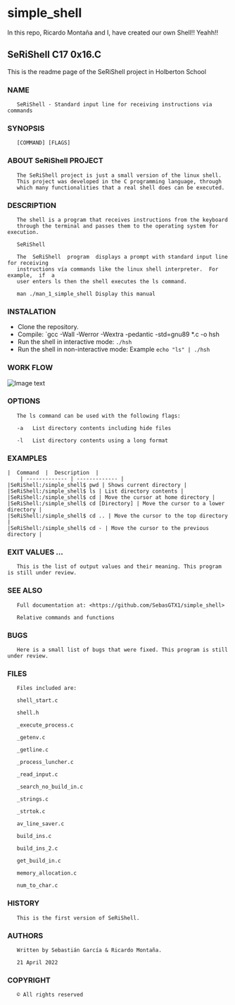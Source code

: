 # simple_shell
In this repo, Ricardo Montaña and I, have created our own Shell!! Yeahh!!

## SeRiShell C17 0x16.C

This is the readme page of the SeRiShell project in Holberton School


### NAME

       SeRiShell - Standard input line for receiving instructions via commands


### SYNOPSIS

       [COMMAND] [FLAGS]


### ABOUT SeRiShell PROJECT

       The SeRiShell project is just a small version of the linux shell.
       This project was developed in the C programming language, through
       which many functionalities that a real shell does can be executed.


### DESCRIPTION

       The shell is a program that receives instructions from the keyboard
       through the terminal and passes them to the operating system for execution.

       SeRiShell

       The  SeRiShell  program  displays a prompt with standard input line for receiving
       instructions vía commands like the linux shell interpreter.  For  example,  if  a
       user enters ls then the shell executes the ls command.

       man ./man_1_simple_shell Display this manual


### INSTALATION

   - Clone the repository.
   - Compile: `gcc -Wall -Werror -Wextra -pedantic -std=gnu89 *.c -o hsh
   - Run the shell in interactive mode: `./hsh`
   - Run the shell in non-interactive mode: Example `echo "ls" | ./hsh`


### WORK FLOW

![Image text](https://www.bodegalibre.com/storage/flowchart_simple_shell_en.jpg)


### OPTIONS

       The ls command can be used with the following flags:

       -a   List directory contents including hide files

       -l   List directory contents using a long format


### EXAMPLES
	|  Command  |  Description  |
        | ------------- | ------------- |
	|SeRiShell:/simple_shell$ pwd | Shows current directory |
	|SeRiShell:/simple_shell$ ls | List directory contents |
	|SeRiShell:/simple_shell$ cd | Move the cursor at home directory |
	|SeRiShell:/simple_shell$ cd [Directory] | Move the cursor to a lower directory |
	|SeRiShell:/simple_shell$ cd .. | Move the cursor to the top directory |
	|SeRiShell:/simple_shell$ cd - | Move the cursor to the previous directory |


### EXIT VALUES ...

       This is the list of output values and their meaning. This program is still under review.


### SEE ALSO

       Full documentation at: <https://github.com/SebasGTX1/simple_shell>

       Relative commands and functions


### BUGS

       Here is a small list of bugs that were fixed. This program is still under review.


### FILES

       Files included are:

       shell_start.c

       shell.h

       _execute_process.c

       _getenv.c

       _getline.c

       _process_luncher.c

       _read_input.c

       _search_no_build_in.c

       _strings.c

       _strtok.c

       av_line_saver.c

       build_ins.c

       build_ins_2.c

       get_build_in.c

       memory_allocation.c

       num_to_char.c


### HISTORY

       This is the first version of SeRiShell.


### AUTHORS

       Written by Sebastián García & Ricardo Montaña.

       21 April 2022


### COPYRIGHT

       © All rights reserved
